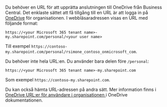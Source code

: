Du behöver en URL för att upprätta anslutningen till OneDrive från Business Central. Det enklaste sättet att få tillgång till en URL är att logga in på [OneDrive](https://onedrive.live.com) för organisationen. I webbläsaradressen visas en URL med följande format:

`https://<your Microsoft 365 tenant name>-my.sharepoint.com/personal/<your user name>`

Till exempel `https://contoso-my.sharepoint.com/personal/rsimone_contoso_onmicrosoft_com`.

Du behöver inte hela URL:en. Du använder bara delen före `/personal`:

`https://<your Microsoft 365 tenant name>-my.sharepoint.com`

Som exempel `https://contoso-my.sharepoint.com`.  

Du kan också hämta URL-adressen på andra sätt. Mer information finns i [OneDrive URL:er för användare i organisationen ](/onedrive/list-onedrive-urls) i OneDrive dokumentationen.
